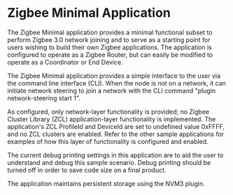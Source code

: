 # Zigbee Minimal Application


The Zigbee Minimal application provides a minimal functional subset to perform Zigbee 3.0 network joining and to serve as a starting point for users wishing to build their own Zigbee applications. The application is configured to operate as a Zigbee Router, but can easily be modified to operate as a Coordinator or End Device.

The Zigbee Minimal application provides a simple interface to the user via the command line interface (CLI). When the node is not on a network, it can initiate network steering to join a network with the CLI command "plugin network-steering start 1".

As configured, only network-layer functionality is provided; no Zigbee Cluster Library (ZCL) application-layer functionality is implemented. The application's ZCL ProfileId and DeviceId are set to undefined value 0xFFFF, and no ZCL clusters are enabled. Refer to the other sample applications for examples of how this layer of functionality is configured and enabled.

The current debug printing settings in this application are to aid the user to understand and debug this sample scenario. Debug printing should be turned off in order to save code size on a final product.

The application maintains persistent storage using the NVM3 plugin.
